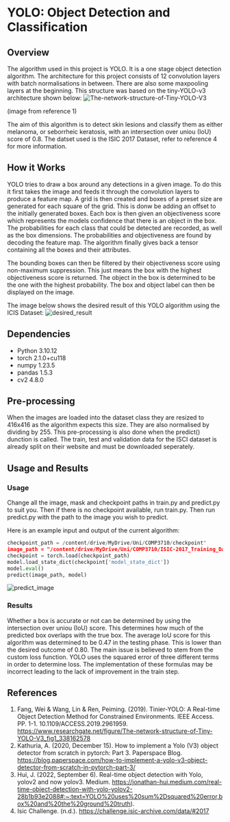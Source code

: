 # YOLO: Object Detection and Classification
## Overview
The algorithm used in this project is YOLO. It is a one stage object detection algorithm. The architecture for this project consists of 12 convolution layers with batch normalisations in between. There are also some maxpooling layers at the beginning. This structure was based on the tiny-YOLO-v3 architecture shown below:
![The-network-structure-of-Tiny-YOLO-V3](https://github.com/LazyScribble/PatternAnalysis-2023/assets/141600341/487de0ff-dc86-48df-b19a-aa1b55a35897)

(image from reference 1)

The aim of this algorithm is to detect skin lesions and classify them as either melanoma, or seborrheic keratosis, with an intersection over uniou (IoU) score of 0.8. The datset used is the ISIC 2017 Dataset, refer to reference 4 for more information.

## How it Works
YOLO tries to draw a box around any detections in a given image. To do this it first takes the image and feeds it through the convolution layers to produce a feature map. A grid is then created and boxes of a preset size are generated for each square of the grid. This is donw be adding an offset to the initially generated boxes. Each box is then given an objectiveness score which represents the models confidence that there is an object in the box. The probabilities for each class that could be detected are recorded, as well as the box dimensions. The probabilities and objectiveness are found by decoding the feature map. The algorithm finally gives back a tensor containing all the boxes and their attributes.

The bounding boxes can then be filtered by their objectiveness score using non-maximum suppression. This just means the box with the highest objectiveness score is returned. The object in the box is determined to be the one with the highest probability. The box and object label can then be displayed on the image.

The image below shows the desired result of this YOLO algorithm using the ICIS Dataset:
![desired_result](https://github.com/LazyScribble/PatternAnalysis-2023/assets/141600341/9a33f633-3446-4876-a567-02f1ed311611)

## Dependencies
* Python 3.10.12
* torch 2.1.0+cu118
* numpy 1.23.5
* pandas 1.5.3
* cv2 4.8.0

## Pre-processing
When the images are loaded into the dataset class they are resized to 416x416 as the algorithm expects this size. They are also normalised by dividing by 255. This pre-processing is also done when the predict() dunction is called.
The train, test and validation data for the ISCI dataset is already split on their website and must be downloaded seperately. 

## Usage and Results
### Usage
Change all the image, mask and checkpoint paths in train.py and predict.py to suit you. Then if there is no checkpoint available, run train.py. Then run predict.py with the path to the image you wish to predict.

Here is an example input and output of the current algorithm:
```python
checkpoint_path = /content/drive/MyDrive/Uni/COMP3710/checkpoint"
image_path = "/content/drive/MyDrive/Uni/COMP3710/ISIC-2017_Training_Data/ISIC_0000004.jpg"
checkpoint = torch.load(checkpoint_path)
model.load_state_dict(checkpoint['model_state_dict'])
model.eval()
predict(image_path, model)
```

![predict_image](https://github.com/LazyScribble/PatternAnalysis-2023/assets/141600341/7be53da0-7473-403f-817d-6a417ca70eda)

### Results
Whether a box is accurate or not can be determined by using the intersection over uniou (IoU) score. This determines how much of the predicted box overlaps with the true box. The average IoU score for this algorithm was determined to be 0.47 in the testing phase. This is lower than the desired outcome of 0.80. The main issue is believed to stem from the custom loss function. YOLO uses the squared error of three different terms in order to determine loss. The implementation of these formulas may be incorrect leading to the lack of improvement in the train step. 

## References
1. Fang, Wei & Wang, Lin & Ren, Peiming. (2019). Tinier-YOLO: A Real-time Object Detection Method for Constrained Environments. IEEE Access. PP. 1-1. 10.1109/ACCESS.2019.2961959. https://www.researchgate.net/figure/The-network-structure-of-Tiny-YOLO-V3_fig1_338162578
2. Kathuria, A. (2020, December 15). How to implement a Yolo (V3) object detector from scratch in pytorch: Part 3. Paperspace Blog. https://blog.paperspace.com/how-to-implement-a-yolo-v3-object-detector-from-scratch-in-pytorch-part-3/ 
3. Hui, J. (2022, September 6). Real-time object detection with Yolo, yolov2 and now yolov3. Medium. https://jonathan-hui.medium.com/real-time-object-detection-with-yolo-yolov2-28b1b93e2088#:~:text=YOLO%20uses%20sum%2Dsquared%20error,box%20and%20the%20ground%20truth).
4. Isic Challenge. (n.d.). https://challenge.isic-archive.com/data/#2017 


